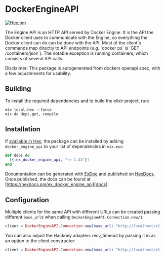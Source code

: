 # DockerEngineAPI

[![Hex.pm](https://img.shields.io/hexpm/v/ex_docker_engine_api.svg)]()

The Engine API is an HTTP API served by Docker Engine. It is the API the Docker client uses to communicate with the Engine, so everything the Docker client can do can be done with the API.  Most of the client&#39;s commands map directly to API endpoints (e.g. &#x60;docker ps&#x60; is &#x60;GET /containers/json&#x60;). The notable exception is running containers, which consists of several API calls.

Disclaimer: This package is autogenerated from dockers openapi spec, with a few adjustements for usability.

## Building

To install the required dependencies and to build the elixir project, run:

```console
mix local.hex --force
mix do deps.get, compile
```

## Installation

If [available in Hex][], the package can be installed by adding `docker_engine_api` to
your list of dependencies in `mix.exs`:

```elixir
def deps do
  [{:ex_docker_engine_api, "~> 1.43"}]
end
```

Documentation can be generated with [ExDoc][] and published on [HexDocs][]. Once published, the docs can be found at
[https://hexdocs.pm/ex_docker_engine_api][docs].

## Configuration

Multiple clients for the same API with different URLs can be created passing different `base_url`s when calling
`DockerEngineAPI.Connection.new/1`:

```elixir
client = DockerEngineAPI.Connection.new(base_url: "http://localhost/v1.43")
```

You can also adjust the Hackney adapters recv_timeout by passing it in as an option to the client constructor:

```elixir
client = DockerEngineAPI.Connection.new(base_url: "http://localhost/v1.43", recv_timeout: 300_000)
```

[exdoc]: https://github.com/elixir-lang/ex_doc
[hexdocs]: https://hexdocs.pm
[available in hex]: https://hex.pm/docs/publish
[docs]: https://hexdocs.pm/ex_docker_engine_api
